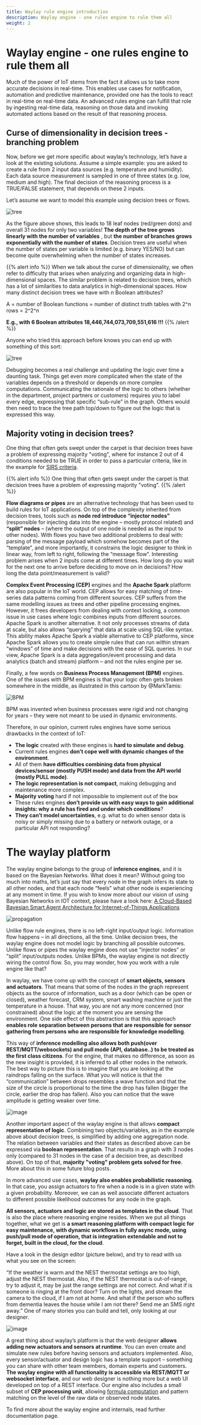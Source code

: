 ```yaml
---
title: Waylay rule engine introduction
description: Waylay engine - one rules engine to rule them all
weight: 2
---
```


# Waylay engine - one rules engine to rule them all

Much of the power of IoT stems from the fact it allows us to take more accurate decisions in real-time. This enables use cases for notification, automation and predictive maintenance, provided one has the tools to react in real-time on real-time data. An advanced rules engine can fulfill that role by ingesting real-time data, reasoning on those data and invoking automated actions based on the result of that reasoning process.

## Curse of dimensionality in decision trees - branching problem

Now, before we get more specific about waylay’s technology, let’s have a look at the existing solutions. Assume a simple example: you are asked to create a rule from 2 input data sources (e.g. temperature and humidity). Each data source measurement is sampled in one of three states (e.g. low, medium and high). The final decision of the reasoning process is a TRUE/FALSE statement, that depends on these 2 inputs.

Let’s assume we want to model this example using decision trees or flows.

![tree](/usage/engine/tree.png)

As the figure above shows, this leads to 18 leaf nodes (red/green dots) and overall 31 nodes for only two variables! **The depth of the tree grows linearly with the number of variables** , but **the number of branches grows exponentially with the number of states**. Decision trees are useful when the number of states per variable is limited (e.g. binary YES/NO) but can become quite overwhelming when the number of states increases. 

{{% alert info %}}
When we talk about the curse of dimensionality, we often refer to difficulty that arises when analyzing and organizing data in high-dimensional spaces.
The similar problem is related to decision trees, which has a lot of similarities to data analytics in high-dimensional spaces.
How many distinct decision trees we have with n Boolean attributes?

A = number of Boolean functions = number of distinct truth tables with 2^n rows = 2^2^n

**E.g., with 6 Boolean attributes 18,446,744,073,709,551,616 !!!**
{{% /alert %}}

Anyone who tried this approach before knows you can end up with something of this sort:

![tree](/usage/engine/tree.gif)

Debugging becomes a real challenge and updating the logic over time a daunting task. Things get even more complicated when the state of the variables depends on a threshold or depends on more complex computations. Communicating the rationale of the logic to others (whether in the department, project partners or customers) requires you to label every edge, expressing that specific “sub-rule” in the graph. Others would then need to trace the tree path top/down to figure out the logic that is expressed this way.

## Majority voting in decision trees?

One thing that often gets swept under the carpet is that decision trees have a problem of expressing majority "voting", where for instance 2 out of 4 conditions needed to be TRUE in order to pass a particular criteria, like in the example for [SIRS criteria](https://www.mdcalc.com/sirs-sepsis-septic-shock-criteria).

{{% alert info %}}
One thing that often gets swept under the carpet is that decision trees have a problem of expressing majority "voting".
{{% /alert %}}

**Flow diagrams or pipes** are an alternative technology that has been used to build rules for IoT applications. On top of the complexity inherited from decision trees, tools such as **node red introduce “injector nodes”** (responsible for injecting data into the engine – mostly protocol related) and **“split” nodes** – (where the output of one node is needed as the input to other nodes). With flows you have two additional problems to deal with: parsing of the message payload which somehow becomes part of the “template”, and more importantly, it constrains the logic designer to think in linear way, from left to right, following the “message flow”. Interesting problem arises when 2 inputs come at different times. How long do you wait for the next one to arrive before deciding to move on in decisions? How long the data point/measurement is valid?



**Complex Event Processing (CEP)** engines and the **Apache Spark** platform are also popular in the IoT world. CEP allows for easy matching of time-series data patterns coming from different sources. CEP suffers from the same modelling issues as trees and other pipeline processing engines. However, it frees developers from dealing with context locking, a common issue in use cases where logic combines inputs from different sources. Apache Spark is another alternative. It not only processes streams of data at scale, but also allows “querying” that data at scale using SQL-like syntax. This ability makes Apache Spark a viable alternative to CEP platforms, since Apache Spark allows you to create simple rules that can run within stream “windows” of time and make decisions with the ease of SQL queries. In our view, Apache Spark is a data aggregation/event processing and data analytics (batch and stream) platform – and not the rules engine per se.

Finally, a few words on **Business Process Management (BPM)** engines. One of the issues with BPM engines is that your logic often gets broken somewhere in the middle, as illustrated in this cartoon by @MarkTamis:

![BPM](/usage/engine/bpm.jpg)


BPM was invented when business processes were rigid and not changing for years – they were not meant to be used in dynamic environments.

Therefore, in our opinion, current rules engines have some serious drawbacks in the context of IoT:

* **The logic** created with these engines is **hard to simulate and debug**.
* Current rules engines **don’t cope well with dynamic changes of the environment**.
* All of them **have difficulties combining data from physical devices/sensor (mostly PUSH mode) and data from the API world (mostly PULL mode)**.
* **The logic representation is not compact**, making debugging and maintenance more complex.
* **Majority voting** hard if not impossible to implement out of the box
* These rules engines **don’t provide us with easy ways to gain additional insights: why a rule has fired and under which conditions**?
* **They can’t model uncertainties**, e.g. what to do when sensor data is noisy or simply missing due to a battery or network outage, or a particular API not responding?


# The waylay platform


The waylay engine belongs to the group of **inference engines**, and it is based on the Bayesian Networks. What does it mean? Without going too much into maths, let’s just say that every node in the graph infers its state to all other nodes, and that each node “feels” what other node is experiencing at any moment in time. If you wish to know more about our vision of using Bayesian Networks in IOT context, please have a look here: [A Cloud-Based Bayesian Smart Agent Architecture for Internet-of-Things Applications](http://www.slideshare.net/waylay/waylay-conference-on-cognitive-iot)

![propagation](/usage/engine/propagation1.png)

Unlike flow rule engines, there is no left-right input/output logic. Information flow happens – in all directions, all the time. Unlike decision trees, the waylay engine does not model logic by branching all possible outcomes. Unlike flows or pipes the waylay engine does not use “injector nodes” or “split” input/outputs nodes. Unlike BPMs, the waylay engine is not directly wiring the control flow. So, you may wonder, how you work with a rule engine like that?

In waylay, we have come up with the concept of **smart objects, sensors and actuators**. That means that some of the nodes in the graph represent objects as the source of information, such as a door (which can be open or closed), weather forecast, CRM system, smart washing machine or just the temperature in a house. That way, you are not any more concerned (nor constrained) about the logic at the moment you are sensing the environment. One side effect of this abstraction is that this approach **enables role separation between persons that are responsible for sensor gathering from persons who are responsible for knowledge modelling**.

This way of **inference modelling also allows both push(over REST/MQTT/websockets) and pull mode (API, database..) to be treated as the first class citizens**. For the engine, that makes no difference, as soon as the new insight is provided, it is inferred to all other nodes in the network. The best way to picture this is to imagine that you are looking at the raindrops falling on the surface. What you will notice is that the “communication” between drops resembles a wave function and that the size of the circle is proportional to the time the drop has fallen (bigger the circle, earlier the drop has fallen). Also you can notice that the wave amplitude is getting weaker over time.

![image](/usage/engine/rain_drops.gif)

Another important aspect of the waylay engine is that allows **compact representation of logic**. Combining two objects/variables, as in the example above about decision trees, is simplified by adding one aggregation node. The relation between variables and their states as described above can be expressed via **boolean representation**. That results in a graph with 3 nodes only (compared to 31 nodes in the case of a decision tree, as described above). On top of that, **majority "voting" problem gets solved for free**. More about this in some future blog posts. 

In more advanced use cases, **waylay also enables probabilistic reasoning**. In that case, you assign actuators to fire when a node is in a given state with a given probability. Moreover, we can as well associate different actuators to different possible likelihood outcomes for any node in the graph.

**All sensors, actuators and logic are stored as templates in the cloud**. That is also the place where reasoning engine resides. When we put all things together, what we get is **a smart reasoning platform with compact logic for easy maintenance, with dynamic workflows  in fully async mode, using push/pull mode of operation, that is integration extendable and not to forget, built in the cloud, for the cloud**.

Have a look in the design editor (picture below), and try to read with us what you see on the screen:

“If the weather is warm and the NEST thermostat settings are too high, adjust the NEST thermostat. Also, if the NEST thermostat is out-of-range, try to adjust it, may be just the range settings are not correct. And what if is someone is ringing at the front door? Turn on the lights, and stream the camera to the cloud, if I am not at home. And what if the person who suffers from dementia leaves the house while I am not there? Send me an SMS right away.” One of many stories you can build and tell, only looking at our designer.

![image](/usage/engine/designer_home.png)

A great thing about waylay’s platform is that the web designer **allows adding new actuators and sensors at runtime**. You can even create and simulate new rules before having sensors and actuators implemented. Also, every sensor/actuator and design logic has a template support – something you can share with other team members, domain experts and customers. **The waylay engine with all functionality is accessible via REST/MQTT or websocket interface**, and our web designer is nothing more but a web UI developed on top of a REST interface. Our engine also includes a small subset of **CEP processing unit**, allowing [formula computation](/api/sensors-and-actuators/#function-node) and pattern matching on the level of the raw data or observed node states.

To find more about the waylay engine and internals, read further documentation page. 


